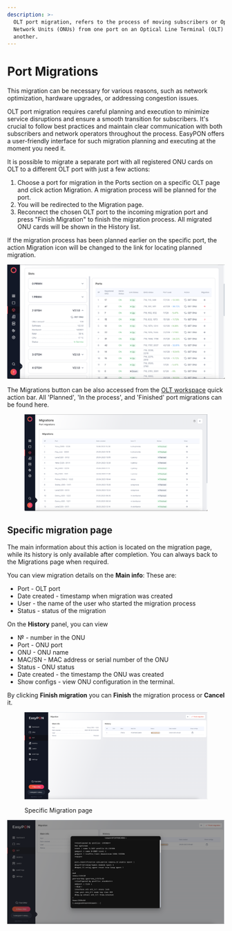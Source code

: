 ```yaml
---
description: >-
  OLT port migration, refers to the process of moving subscribers or Optical
  Network Units (ONUs) from one port on an Optical Line Terminal (OLT) to
  another.
---
```


# Port Migrations

This migration can be necessary for various reasons, such as network optimization, hardware upgrades, or addressing congestion issues.

OLT port migration requires careful planning and execution to minimize service disruptions and ensure a smooth transition for subscribers. It's crucial to follow best practices and maintain clear communication with both subscribers and network operators throughout the process. EasyPON offers a user-friendly interface for such migration planning and executing at the moment you need it.

It is possible to migrate a separate port with all registered ONU cards on OLT to a different OLT port with just a few actions:

1. Choose a port for migration in the Ports section on a specific OLT page and click action Migration. A migration process will be planned for the port.
2. You will be redirected to the Migration page.
3. Reconnect the chosen OLT port to the incoming migration port and press "Finish Migration" to finish the migration process. All migrated ONU cards will be shown in the History list.

If the migration process has been planned earlier on the specific port, the action Migration icon will be changed to the link for locating planned migration.

![Migration from OLT Ports list](<.gitbook/assets/Screenshot 2023-09-28 at 23.43.27.png>)

The Migrations button can be also accessed from the [OLT workspace](all-olt/) quick action bar. All 'Planned', 'In the process', and 'Finished' port migrations can be found here.

<figure><img src=".gitbook/assets/Screenshot 2023-09-28 at 23.40.50.png" alt=""><figcaption></figcaption></figure>

## Specific migration page

The main information about this action is located on the migration page, while its history is only available after completion. You can always back to the Migrations page when required.

You can view migration details on the **Main info**: These are:

* Port - OLT port
* Date created - timestamp when migration was created
* User - the name of the user who started the migration process
* Status - status of the migration

On the **History** panel, you can view&#x20;

* № - number in the ONU
* Port - ONU port
* ONU - ONU name
* MAC/SN - MAC address or serial number of the ONU
* Status - ONU status
* Date created - the timestamp the ONU was created
* Show configs - view ONU configuration in the terminal.

By clicking **Finish migration** you can **Finish** the migration process or **Cancel** it.

<figure><img src=".gitbook/assets/Screenshot 2023-10-06 at 10.05.27.png" alt=""><figcaption><p>Specific Migration page</p></figcaption></figure>

![Viewing ONU configuration](<.gitbook/assets/Screenshot 2023-10-06 at 10.06.17.png>)
